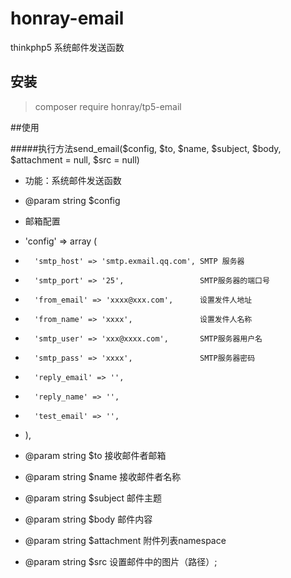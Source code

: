 # honray-email
thinkphp5 系统邮件发送函数

## 安装


> composer require honray/tp5-email


##使用



#####执行方法send_email($config, $to, $name, $subject, $body, $attachment = null, $src = null)


 * 功能：系统邮件发送函数

 * @param string $config       
 *   邮箱配置
 *   'config' => array ( 
 *       'smtp_host' => 'smtp.exmail.qq.com', SMTP 服务器
 *       'smtp_port' => '25',                 SMTP服务器的端口号
 *       'from_email' => 'xxxx@xxx.com',      设置发件人地址   
 *       'from_name' => 'xxxx',               设置发件人名称    
 *       'smtp_user' => 'xxx@xxxx.com',       SMTP服务器用户名
 *       'smtp_pass' => 'xxxx',               SMTP服务器密码
 *       'reply_email' => '', 
 *       'reply_name' => '', 
 *       'test_email' => '', 
 *   ),
 * @param string $to            接收邮件者邮箱
 * @param string $name          接收邮件者名称
 * @param string $subject       邮件主题
 * @param string $body          邮件内容
 * @param string $attachment 附件列表namespace
 * @param string $src 设置邮件中的图片（路径）;